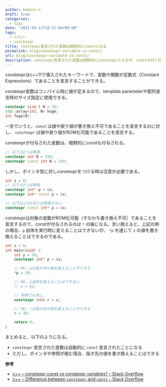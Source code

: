 ```yaml
---
author: komori-n
draft: true
categories:
  - tips
date: "2021-03-11T18:21:04+09:00"
tags:
  - C/C++
  - constexpr
title: constexpr宣言された変数は暗黙的にconstになる
permalink: blog/constexpr-variable-is-const/
url: blog/constexpr-variable-is-const/
description: constexpr宣言された変数は暗黙的にconstexprとなるが、constの付く位置に注意。
---
```


constexprはc++11で導入されたキーワードで、変数や関数が定数式（Constant Expressions）であることを宣言することができる。

constexpr変数はコンパイル時に値が定まるので、template parameterや配列宣言時のサイズ指定に使用できる。

```cpp
constexpr size_t N = 10;
std::array<int, N> hoge;
int fuga[N];
```

一言でいうと、`const` は値や戻り値が書き換え不可であることを宣言するのに対し、 `constexpr` は値や戻り値がROM化可能であることを宣言する。

constexprが付与された変数は、暗黙的にconstも付与される。

```cpp
// 以下の2つは等価
constexpr int N = 334;
constexpr const int N = 334;
```

しかし、ポインタ型に対しconstexprをつける時は注意が必要である。

```cpp
int x = 0;
// 以下の2つは等価
constexpr int* p = &x;
constexpr int* const p = &x;

// 以下は上の2式とは等価でない
constexpr const int* p = &x;
```

constexprは対象の変数がROM化可能（すなわち書き換え不可）であることを宣言するので、constが付与されるのは `*` の後になる。言い換えると、上記の例の場合、`p` 自体を実行時に変えることはできないが、 `*p` を通じて `x` の値を書き換えることはできるのである。

```cpp
int x = 0;
int main(void) {
    int y = 10;
    constexpr int* p = &x;

    // OK: pの指す先の値を変えることができる
    *p = 20;

    // NG: p自体を変えることはできない
    // p = &y;

    // 参照でも同じ。
    constexpr int& r = x;

    // OK: rの指す先の値を変えることができる
    r = 30;

    return 0;
}
```

まとめると、以下のようになる。

- `constexpr` 宣言された変数は自動的に `const` 宣言されたことになる
- ただし、ポインタや参照が絡む場合、指す先の値を書き換えることはできる

**参考**

- [c++ – constexpr const vs constexpr variables? – Stack Overflow](https://stackoverflow.com/questions/28845058/constexpr-const-vs-constexpr-variables)
- [c++ – Difference between `constexpr` and `const` – Stack Overflow](https://stackoverflow.com/questions/14116003/difference-between-constexpr-and-const)
